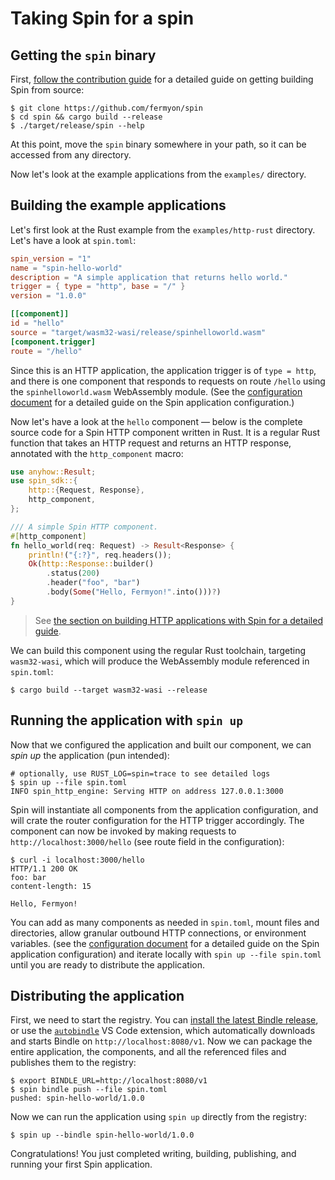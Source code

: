 # Taking Spin for a spin

## Getting the `spin` binary

<!-- You can download the [latest release](https://github.com/fermyon/spin/releases).
For example, for an M1 macOS machine:

```
$ wget https://github.com/fermyon/spin/releases/download/canary/spin-canary-macos-aarch64.tar.gz
$ tar xfv spin-canary-macos-aarch64.tar.gz
$ ./spin --help
```

> On an M1 macOS machine you might need to install / configure OpenSSL@1.1 by
> running
> `brew install openssl@1.1 && sudo ln -s /opt/homebrew/Cellar/openssl@1.1/1.1.1m /usr/local/openssl-aarch64` -->

First, [follow the contribution guide](./contributing.md) for a detailed guide
on getting building Spin from source:

```shell
$ git clone https://github.com/fermyon/spin
$ cd spin && cargo build --release
$ ./target/release/spin --help
```

At this point, move the `spin` binary somewhere in your path, so it can be
accessed from any directory.

<!-- ## Creating a new Spin HTTP application in Rust

First, we need to add the official Spin templates from the repository:

```
$ spin templates add --git https://github.com/fermyon/spin --name fermyon
$ spin templates list
+-----------------------------------------------------------------------------------+
| Name        Repository   URL                                      Branch          |
+===================================================================================+
| spin-http     fermyon   https://github.com/fermyon/bartholomew   refs/heads/main |
+-----------------------------------------------------------------------------------+
```

Now we can create a new application from the template:

```
$ spin new --repo fermyon --template spin-http --path spin-hello-world
$ cd spin-hello-world
``` -->

Now let's look at the example applications from the `examples/` directory.

## Building the example applications

Let's first look at the Rust example from the `examples/http-rust` directory.
Let's have a look at `spin.toml`:

```toml
spin_version = "1"
name = "spin-hello-world"
description = "A simple application that returns hello world."
trigger = { type = "http", base = "/" }
version = "1.0.0"

[[component]]
id = "hello"
source = "target/wasm32-wasi/release/spinhelloworld.wasm"
[component.trigger]
route = "/hello"
```

Since this is an HTTP application, the application trigger is of `type = http`,
and there is one component that responds to requests on route `/hello` using the
`spinhelloworld.wasm` WebAssembly module. (See the
[configuration document](./configuration.md) for a detailed guide on the Spin
application configuration.)

Now let's have a look at the `hello` component — below is the complete source
code for a Spin HTTP component written in Rust. It is a regular Rust function
that takes an HTTP request and returns an HTTP response, annotated with the
`http_component` macro:

```rust
use anyhow::Result;
use spin_sdk::{
    http::{Request, Response},
    http_component,
};

/// A simple Spin HTTP component.
#[http_component]
fn hello_world(req: Request) -> Result<Response> {
    println!("{:?}", req.headers());
    Ok(http::Response::builder()
        .status(200)
        .header("foo", "bar")
        .body(Some("Hello, Fermyon!".into()))?)
}
```

> See
> [the section on building HTTP applications with Spin for a detailed guide](./writing-http-apps.md).

We can build this component using the regular Rust toolchain, targeting
`wasm32-wasi`, which will produce the WebAssembly module referenced in
`spin.toml`:

```
$ cargo build --target wasm32-wasi --release
```

## Running the application with `spin up`

Now that we configured the application and built our component, we can _spin up_
the application (pun intended):

```shell
# optionally, use RUST_LOG=spin=trace to see detailed logs
$ spin up --file spin.toml
INFO spin_http_engine: Serving HTTP on address 127.0.0.1:3000
```

Spin will instantiate all components from the application configuration, and
will crate the router configuration for the HTTP trigger accordingly. The
component can now be invoked by making requests to `http://localhost:3000/hello`
(see route field in the configuration):

```
$ curl -i localhost:3000/hello
HTTP/1.1 200 OK
foo: bar
content-length: 15

Hello, Fermyon!
```

You can add as many components as needed in `spin.toml`, mount files and
directories, allow granular outbound HTTP connections, or environment variables.
(see the [configuration document](./configuration.md) for a detailed guide on
the Spin application configuration) and iterate locally with
`spin up --file spin.toml` until you are ready to distribute the application.

## Distributing the application

First, we need to start the registry. You can
[install the latest Bindle release](https://github.com/deislabs/bindle/tree/main/docs#from-the-binary-releases),
or use the
[`autobindle`](https://marketplace.visualstudio.com/items?itemName=fermyon.autobindle)
VS Code extension, which automatically downloads and starts Bindle on
`http://localhost:8080/v1`. Now we can package the entire application, the
components, and all the referenced files and publishes them to the registry:

```
$ export BINDLE_URL=http://localhost:8080/v1
$ spin bindle push --file spin.toml
pushed: spin-hello-world/1.0.0
```

Now we can run the application using `spin up` directly from the registry:

```
$ spin up --bindle spin-hello-world/1.0.0
```

Congratulations! You just completed writing, building, publishing, and running
your first Spin application.
